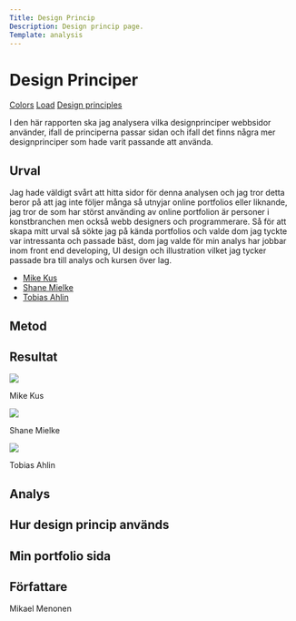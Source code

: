 ```yaml
---
Title: Design Princip
Description: Design princip page.
Template: analysis
---
```


Design Principer
================

<div class="links">
<a href="01_colors">Colors</a>
<a href="02_load">Load</a>
<a href="03_design_principles" class="active">Design principles</a>
</div>

<div class="text">
<p>
I den här rapporten ska jag analysera vilka designprinciper webbsidor använder, ifall de principerna passar sidan
och ifall det finns några mer designprinciper som hade varit passande att använda.
</p>

<h2>Urval</h2>
<p>
Jag hade väldigt svårt att hitta sidor för denna analysen och jag tror detta beror på att jag inte följer många så utnyjar online portfolios
eller liknande, jag tror de som har störst använding av online portfolion är personer i konstbranchen men också webb designers och programmerare.
Så för att skapa mitt urval så sökte jag på kända portfolios och valde dom jag tyckte var intressanta och passade bäst, dom jag valde för min analys
har jobbar inom front end developing, UI design och illustration vilket jag tycker passade bra till analys och kursen över lag.
</p>

<ul>
    <li><a href="https://www.mikekus.com/">Mike Kus</a></li>
    <li><a href="https://www.shanemielke.com/">Shane Mielke</a></li>
    <li><a href="https://tobiasahlin.com/">Tobias Ahlin</a></li>
</ul>

<h2>Metod</h2>
<p>

</p>


<h2>Resultat</h2>
<div class="webpage">
    <img src="../image/mikekus.jpg">
</div>
<p>
Mike Kus<br>

</p>
<div class="webpage">
    <img src="../image/shanemielke.png?save-as=jpg">
</div>
<p>
Shane Mielke<br>

</p>
<div class="webpage">
    <img src="../image/tobiasahlin.png?save-as=jpg">
</div>
<p>
Tobias Ahlin<br>

</p>
<h2>Analys</h2>
<p>

</p>
<h2>Hur design princip används</h2>
<p>

</p>
<h2>Min portfolio sida</h2>
<p>

</p>
<h2>Författare</h2>
<p>
Mikael Menonen
</p>
</div>